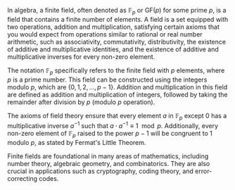 In algebra, a finite field, often denoted as $\mathbb{F}_p$ or GF$(p)$ for some prime $p$, is a field that contains a finite number of elements. A field is a set equipped with two operations, addition and multiplication, satisfying certain axioms that you would expect from operations similar to rational or real number arithmetic, such as associativity, commutativity, distributivity, the existence of additive and multiplicative identities, and the existence of additive and multiplicative inverses for every non-zero element.

The notation $\mathbb{F}_p$ specifically refers to the finite field with $p$ elements, where $p$ is a prime number. This field can be constructed using the integers modulo $p$, which are $\{0, 1, 2, ..., p-1\}$. Addition and multiplication in this field are defined as addition and multiplication of integers, followed by taking the remainder after division by $p$ (modulo $p$ operation).

The axioms of field theory ensure that every element $a$ in $\mathbb{F}_p$ except $0$ has a multiplicative inverse $a^{-1}$ such that $a \cdot a^{-1} \equiv 1 \mod p$. Additionally, every non-zero element of $\mathbb{F}_p$ raised to the power $p-1$ will be congruent to $1$ modulo $p$, as stated by Fermat's Little Theorem.

Finite fields are foundational in many areas of mathematics, including number theory, algebraic geometry, and combinatorics. They are also crucial in applications such as cryptography, coding theory, and error-correcting codes.